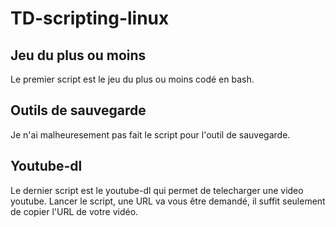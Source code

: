 # TD-scripting-linux

## Jeu du plus ou moins 
Le premier script est le jeu du plus ou moins codé en bash.

## Outils de sauvegarde
Je n'ai malheuresement pas fait le script pour l'outil de sauvegarde.

## Youtube-dl
Le dernier script est le youtube-dl qui permet de telecharger une video youtube. Lancer le script, une URL va vous être demandé, il suffit seulement de copier l'URL de votre vidéo.